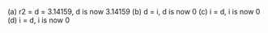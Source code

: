 (a) r2 = d = 3.14159, d is now 3.14159
(b) d = i, d is now 0
(c) i = d, i is now 0
(d) i = d, i is now 0